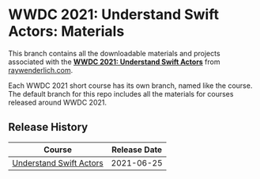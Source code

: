 # WWDC 2021: Understand Swift Actors: Materials

This branch contains all the downloadable materials and projects associated with the **[WWDC 2021: Understand Swift Actors](https://www.raywenderlich.com/25359873-wwdc-2021-understand-swift-actorsy)** from [raywenderlich.com](https://www.raywenderlich.com).

Each WWDC 2021 short course has its own branch, named like the course. The default branch for this repo includes all the materials for courses released around WWDC 2021.

## Release History

| Course                                                                                  | Release Date |
| --------------------------------------------------------------------------------------- |:------------:|
| [Understand Swift Actors](https://github.com/raywenderlich/video-wwdc2021-materials/tree/swift-actors) | 2021-06-25   |
